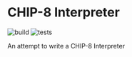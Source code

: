 # CHIP-8 Interpreter

![build](https://github.com/leopnt/chip8-interpreter/actions/workflows/build.yml/badge.svg)
![tests](https://github.com/leopnt/chip8-interpreter/actions/workflows/tests.yml/badge.svg)

An attempt to write a CHIP-8 Interpreter